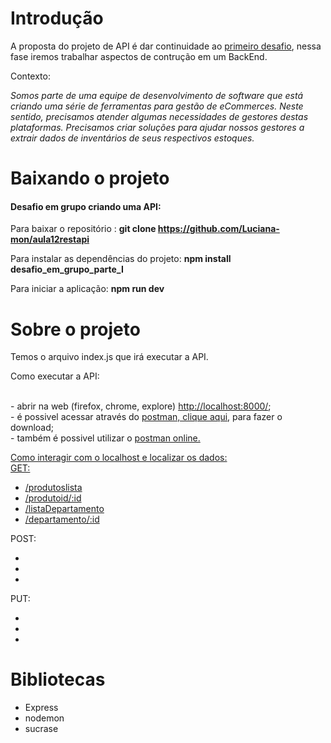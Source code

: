 # Introdução

A proposta do projeto de API é dar continuidade ao <a href="https://github.com/srtakatsumi/Gamma_Challenge">primeiro desafio</a>, nessa fase iremos trabalhar aspectos de contrução em um BackEnd.

<p> Contexto: </p>
      
 _Somos parte de uma equipe de desenvolvimento de software que está criando uma série de ferramentas para gestão de eCommerces. Neste sentido, precisamos atender algumas necessidades de gestores destas plataformas. Precisamos criar soluções para ajudar nossos gestores a extrair dados de inventários de seus respectivos estoques.</p>_ 
 

# Baixando o projeto

<h4>Desafio em grupo criando uma API:</h4> 

Para baixar o repositório : <b>git clone  <a href="https://github.com/Luciana-mon/aula12restapi">https://github.com/Luciana-mon/aula12restapi </a> </b> <br>

Para instalar as dependências do projeto: <b>npm install desafio_em_grupo_parte_I</b> <br>

Para iniciar a aplicação: <b>npm run dev </b> <br>


# Sobre o projeto

Temos o arquivo index.js que irá executar a API.<br>

<p> Como executar a API: </p> <br>
      - abrir na web (firefox, chrome, explore) <a href="http://localhost:8000/">http://localhost:8000/</a>; <br>
      - é possivel acessar através do <a href="https://www.postman.com/downloads/">postman, clique aqui</a>, para fazer o download; <br>
      - também é possivel utilizar o <a href="https://web.postman.co/home">postman online.<br>
      
Como interagir com o localhost e localizar os dados:<br>
 GET: <br>           
- <a href="http://localhost:8000/rodutoslista"> /produtoslista</a></a> <br>
- <a href="http://localhost:8000/produtoid/:id">/produtoid/:id</a> <br>
- <a href="http://localhost:8000/listaDepartamento"> /listaDepartamento</a> <br>
- <a href="http://localhost:8000/departamento/:id"> /departamento/:id</a> <br>

POST:<br>
- <br>
- <br>
- <br>
PUT:<br>
- <br>
- <br>
- <br>
      
# Bibliotecas

- Express <br>
- nodemon <br>
- sucrase <br>
